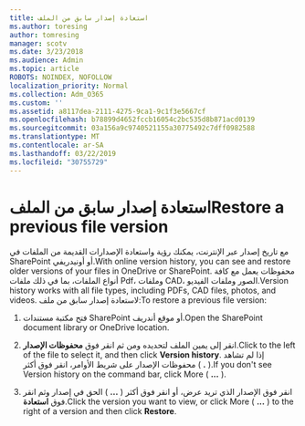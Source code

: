 ```yaml
---
title: استعادة إصدار سابق من الملف
ms.author: toresing
author: tomresing
manager: scotv
ms.date: 3/23/2018
ms.audience: Admin
ms.topic: article
ROBOTS: NOINDEX, NOFOLLOW
localization_priority: Normal
ms.collection: Adm_O365
ms.custom: ''
ms.assetid: a8117dea-2111-4275-9ca1-9c1f3e5667cf
ms.openlocfilehash: b78899d4652fccb16054c2bc535d8b871acd0139
ms.sourcegitcommit: 03a156a9c9740521155a30775492c7dff0982588
ms.translationtype: MT
ms.contentlocale: ar-SA
ms.lasthandoff: 03/22/2019
ms.locfileid: "30755729"
---
```

# <a name="restore-a-previous-file-version"></a><span data-ttu-id="b7bd8-102">استعادة إصدار سابق من الملف</span><span class="sxs-lookup"><span data-stu-id="b7bd8-102">Restore a previous file version</span></span>

<span data-ttu-id="b7bd8-103">مع تاريخ إصدار عبر الإنترنت، يمكنك رؤية واستعادة الإصدارات القديمة من الملفات في SharePoint أو أونيدريفي.</span><span class="sxs-lookup"><span data-stu-id="b7bd8-103">With online version history, you can see and restore older versions of your files in OneDrive or SharePoint.</span></span> <span data-ttu-id="b7bd8-104">محفوظات يعمل مع كافة أنواع الملفات، بما في ذلك ملفات Pdf، وملفات CAD، الصور وملفات الفيديو.</span><span class="sxs-lookup"><span data-stu-id="b7bd8-104">Version history works with all file types, including PDFs, CAD files, photos, and videos.</span></span> <span data-ttu-id="b7bd8-105">لاستعادة إصدار سابق من ملف:</span><span class="sxs-lookup"><span data-stu-id="b7bd8-105">To restore a previous file version:</span></span>
  
1. <span data-ttu-id="b7bd8-106">فتح مكتبة مستندات SharePoint أو موقع أندريف.</span><span class="sxs-lookup"><span data-stu-id="b7bd8-106">Open the SharePoint document library or OneDrive location.</span></span>
    
2. <span data-ttu-id="b7bd8-107">انقر إلى يمين الملف لتحديده ومن ثم انقر فوق **محفوظات الإصدار**.</span><span class="sxs-lookup"><span data-stu-id="b7bd8-107">Click to the left of the file to select it, and then click **Version history**.</span></span> <span data-ttu-id="b7bd8-108">إذا لم تشاهد محفوظات الإصدار على شريط الأوامر، انقر فوق أكثر ( **.** ).</span><span class="sxs-lookup"><span data-stu-id="b7bd8-108">If you don't see Version history on the command bar, click More ( **...** ).</span></span> 
    
3. <span data-ttu-id="b7bd8-109">انقر فوق الإصدار الذي تريد عرض، أو انقر فوق أكثر ( **...** ) الحق في إصدار وثم انقر فوق **استعادة**.</span><span class="sxs-lookup"><span data-stu-id="b7bd8-109">Click the version you want to view, or click More ( **...** ) to the right of a version and then click **Restore**.</span></span>
    

